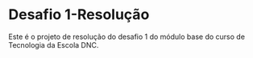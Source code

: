# Desafio 1-Resolução
Este é o projeto de resolução do desafio 1 do módulo base do curso de Tecnologia da Escola DNC.
